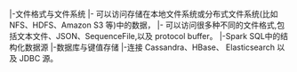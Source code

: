  |-文件格式与文件系统
   |- 可以访问存储在本地文件系统或分布式文件系统(比如 NFS、HDFS、Amazon S3 等)中的数据，
   |- 可以访问很多种不同的文件格式,包括文本文件、JSON、SequenceFile,以及 protocol buffer。
 |-Spark SQL中的结构化数据源
 |-数据库与键值存储
   |-连接 Cassandra、HBase、 Elasticsearch 以及 JDBC 源。